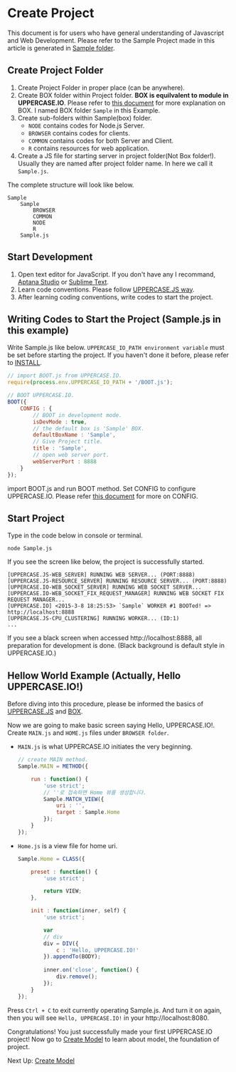 # Create Project
This document is for users who have general understanding of Javascript and Web Development. Please refer to the Sample Project made in this article is generated in [Sample folder](https://github.com/Hanul/UPPERCASE.IO/tree/master/Sample).

## Create Project Folder
1. Create Project Folder in proper place (can be anywhere).
2. Create BOX folder within Project folder. **BOX is equilvalent to module in UPPERCASE.IO**. Please refer to [this document](BOX.md) for more explanation on BOX. I named BOX folder `Sample` in this Example.
2. Create sub-folders within Sample(box) folder.
	* `NODE` contains codes for Node.js Server.
	* `BROWSER` contains codes for clients.
	* `COMMON` contains codes for both Server and Client.
	* `R` contains resources for web application.
3. Create a JS file for starting server in project folder(Not Box folder!). Usually they are named after project folder name. In here we call it `Sample.js`.

The complete structure will look like below.

```
Sample
	Sample
    	BROWSER
        COMMON
        NODE
        R
    Sample.js
```

## Start Development
1. Open text editor for JavaScript. If you don't have any I recommand, [Aptana Studio](http://www.aptana.com) or [Sublime Text](http://www.sublimetext.com).
2. Learn code conventions. Please follow [UPPERCASE.JS way](https://github.com/Hanul/UPPERCASE.JS/blob/master/DOC/KR/CONVENTION.md).
3. After learning coding conventions, write codes to start the project.

## Writing Codes to Start the Project (Sample.js in this example)
Write Sample.js like below. `UPPERCASE_IO_PATH environment variable` must be set before starting the project. If you haven't done it before, please refer to [INSTALL](INSTALL.md).

```javascript
// import BOOT.js from UPPERCASE.IO.
require(process.env.UPPERCASE_IO_PATH + '/BOOT.js');

// BOOT UPPERCASE.IO.
BOOT({
	CONFIG : {
		// BOOT in development mode.
        isDevMode : true,
        // the default box is 'Sample' BOX.
		defaultBoxName : 'Sample',
		// Give Project title.
        title : 'Sample',
        // open web server port.
		webServerPort : 8888
	}
});
```

import BOOT.js and run BOOT method. Set CONFIG to configure UPPERCASE.IO. Please refer [this document](CONFIG.md) for more on CONFIG.

## Start Project
Type in the code below in console or terminal.

```
node Sample.js
```

If you see the screen like below, the project is successfully started.

```
[UPPERCASE.JS-WEB_SERVER] RUNNING WEB SERVER... (PORT:8888)
[UPPERCASE.JS-RESOURCE_SERVER] RUNNING RESOURCE SERVER... (PORT:8888)
[UPPERCASE.IO-WEB_SOCKET_SERVER] RUNNING WEB SOCKET SERVER...
[UPPERCASE.IO-WEB_SOCKET_FIX_REQUEST_MANAGER] RUNNING WEB SOCKET FIX REQUEST MANAGER...
[UPPERCASE.IO] <2015-3-8 18:25:53> `Sample` WORKER #1 BOOTed! => http://localhost:8888
[UPPERCASE.JS-CPU_CLUSTERING] RUNNING WORKER... (ID:1)
...
```

If you see a black screen when accessed http://localhost:8888, all preparation for development is done. (Black background is default style in UPPERCASE.IO.)

## Hellow World Example (Actually, Hello UPPERCASE.IO!)
Before diving into this procedure, please be informed the basics of [UPPERCASE.JS](UPPERCASE.JS.md) and [BOX](BOX.md).

Now we are going to make basic screen saying Hello, UPPERCASE.IO!. Create `MAIN.js` and `HOME.js` files under `BROWSER folder`.

* `MAIN.js` is what UPPERCASE.IO initiates the very beginning.

    ```javascript
    // create MAIN method.
    Sample.MAIN = METHOD({
    
    	run : function() {
    		'use strict';
    		// ''로 접속하면 Home 뷰를 생성합니다.
    		Sample.MATCH_VIEW({
    			uri : '',
    			target : Sample.Home
    		});
    	}
    });
    ```

* `Home.js` is a view file for home uri.

    ```javascript
    Sample.Home = CLASS({
    
    	preset : function() {
    		'use strict';
    
    		return VIEW;
    	},
    
    	init : function(inner, self) {
    		'use strict';
    
    		var
    		// div
    		div = DIV({
    			c : 'Hello, UPPERCASE.IO!'
    		}).appendTo(BODY);
    		
    		inner.on('close', function() {
    			div.remove();
    		});
    	}
    });
    ```

Press `Ctrl + C` to exit currently operating Sample.js. And turn it on again, then you will see `Hello, UPPERCASE.IO!` in your http://localhost:8080.

Congratulations! You just successfully made your first UPPERCASE.IO project! Now go to [Create Model](CREATE_MODEL.md) to learn about model, the foundation of project.

Next Up: [Create Model](CREATE_MODEL.md)